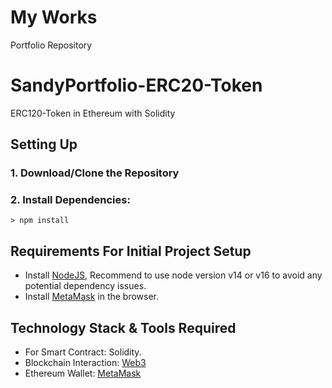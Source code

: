 # My Works
Portfolio Repository

# SandyPortfolio-ERC20-Token
ERC120-Token in Ethereum with Solidity

## Setting Up
### 1. Download/Clone the Repository

### 2. Install Dependencies:
`> npm install`

## Requirements For Initial Project Setup
- Install [NodeJS](https://nodejs.org/en/), Recommend to use node version v14 or v16 to avoid any potential dependency issues.
- Install [MetaMask](https://metamask.io/) in the browser.

## Technology Stack & Tools Required

- For Smart Contract: Solidity.
- Blockchain Interaction: [Web3](https://web3js.readthedocs.io/en/v1.5.2/)
- Ethereum Wallet: [MetaMask](https://metamask.io/)
